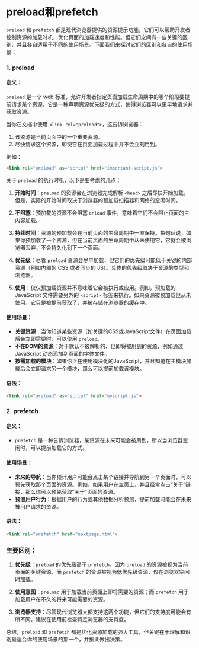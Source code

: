 
# preload和prefetch

`preload` 和 `prefetch` 都是现代浏览器提供的资源提示功能，它们可以帮助开发者控制资源的加载时机，优化页面的加载速度和性能。但它们之间有一些关键的区别，并且各自适用于不同的使用场景。下面我们来探讨它们的区别和各自的使用场景：

### 1. preload

#### 定义：
`preload` 是一个 web 标准，允许开发者指定页面加载生命周期中的哪个阶段要提前请求某个资源。它是一种声明资源优先级的方式，使得浏览器可以更早地请求并获取资源。

当你在文档中使用 `<link rel="preload">`，这告诉浏览器：

1. 该资源是当前页面中的一个重要资源。
2. 尽快请求这个资源，即使它在页面加载过程中并不会立刻用到。

例如：
```html
<link rel="preload" as="script" href="important-script.js">
```

关于 `preload` 的执行时机，以下是要考虑的几点：

1. **开始时间**：`preload` 的资源会在浏览器完成解析 `<head>` 之后尽快开始加载。但是，实际的开始时间取决于浏览器的预加载扫描器和网络的空闲时间。

2. **不阻塞**：预加载的资源不会阻塞 `onload` 事件，意味着它们不会阻止页面的主内容加载。

3. **持续时间**：资源的预加载会在当前页面的生命周期中一直保持。换句话说，如果你预加载了一个资源，但在当前页面的生命周期中从未使用它，它就会被浏览器丢弃，不会持久化到下一个页面。

4. **优先级**：尽管 `preload` 资源会尽早加载，但它们的优先级可能低于关键的内部资源（例如内部的 CSS 或者同步的 JS）。具体的优先级取决于资源的类型和浏览器。

5. **使用**：仅仅预加载资源并不意味着它会被执行或应用。例如，预加载的 JavaScript 文件需要另外的 `<script>` 标签来执行。如果资源被预加载但从未使用，它只是被提前获取了，并被存储在浏览器的缓存中。

#### 使用场景：
- **关键资源**：当你知道某些资源（如关键的CSS或JavaScript文件）在页面加载后会立即需要时，可以使用 `preload`。
- **不在DOM的资源**：对于默认不被解析的、但即将被用到的资源，例如通过 JavaScript 动态添加到页面的字体文件。
- **按需加载的模块**：如果你正在使用模块化的JavaScript，并且知道在主模块加载后会立即请求另一个模块，那么可以提前加载该模块。

#### 语法：
```html
<link rel="preload" as="script" href="myscript.js">
```

### 2. prefetch

#### 定义：
- `prefetch` 是一种告诉浏览器，某资源在未来可能会被用到，所以当浏览器空闲时，可以提前加载它的方式。

#### 使用场景：
- **未来的导航**：当你预计用户可能会点击某个链接并导航到另一个页面时，可以预先获取那个页面的资源。例如，如果用户在主页上，并且经常点击“关于”链接，那么你可以预先获取“关于”页面的资源。
- **预测用户行为**：根据用户的行为或其他数据分析预测，提前加载可能会在未来被用户请求的资源。

#### 语法：
```html
<link rel="prefetch" href="nextpage.html">
```

### 主要区别：

1. **优先级**：`preload` 的优先级高于 `prefetch`。因为 `preload` 的资源被视为当前页面的关键资源，而 `prefetch` 的资源被视为低优先级资源，仅在浏览器空闲时加载。
  
2. **使用意图**：`preload` 用于加载当前页面上即将需要的资源；而 `prefetch` 用于加载用户在不久的将来可能需要的资源。

3. **浏览器支持**：尽管现代浏览器大都支持这两个功能，但它们的支持度可能会有所不同。建议在使用前检查特定浏览器的支持度。

总结，`preload` 和 `prefetch` 都是优化资源加载的强大工具，但关键在于理解和识别最适合你的使用场景的那一个，并据此做出决策。